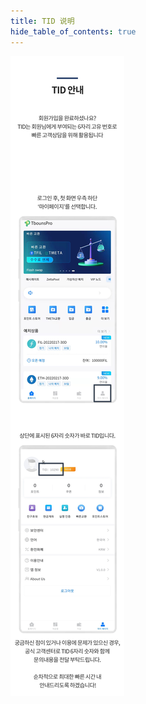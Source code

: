 ```yaml
---
title: TID 说明
hide_table_of_contents: true
---
```


[//]: # (TID 说明)

![alt 属性文本](../../../../../../static/img/beginner/guide/tid_dec.jpg)